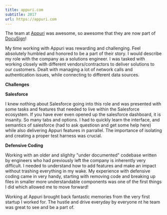 ```yaml
---
title: appuri.com
subtitle: 2017
url: https://appuri.com
---
```

The team at [Appuri](//appuri.com) was awesome, so awesome that they are now part of [DocuSign](//docusign.com)!

My time working with Appuri was rewarding and challenging. Feel absolutely humbled and honored to be a part of their story. I would describe my role with the company as a solutions engineer. I was tasked with working closely with different vendors/contractors to deliver solutions to our customers. Dealt with managing a lot of network calls and authentication issues, while connecting to different data sources.

<b>Challenges</b>

<b>Salesforce</b>
<p>
I knew nothing about Salesforce going into this role and was presented with some tasks and features that needed to live within the Salesforce ecosystem. If you have ever even opened up the salesforce dashboard, it is insanity. So many tabs and options. I had to quickly learn the interface, and semantics of salesforce (had to ask questiosn and get some help here) while also delivering Appuri features in parrallel. The importance of isolating and creating a proper test harness was crucial. 
</p>

<b>Defensive Coding</b>
<p>
Working with an older and slighlty "under documented" codebase written by engineers who had previously left the company is inherently very difficult. I needed to understand how to add features and make an impact without trashing everything in my wake. My experience with defensive coding came in very handy, starting with removing code and breaking up files in smaller more understandable components was one of the first things I did which allowed me to move forward!
</p>

<p>
Working at Appuri brought back fantastic memories from the very first startup I worked for. The hustle and drive everyday by everyone nt he team was great to see and be a part of.
</p>
